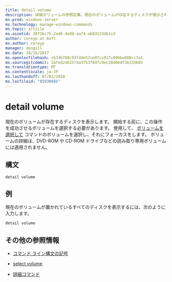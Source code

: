```yaml
---
title: detail volume
description: 詳細ボリュームの参照記事。現在のボリュームが存在するディスクが表示されます。
ms.prod: windows-server
ms.technology: manage-windows-commands
ms.topic: article
ms.assetid: 38f2bc75-2ed6-4e80-aa74-ab83133db1cd
author: coreyp-at-msft
ms.author: coreyp
manager: dongill
ms.date: 10/16/2017
ms.openlocfilehash: cb74b788c93f4de57ce8fcc017c096ba888cc7a1
ms.sourcegitcommit: 2afed2461574a3f53f84fc9ec28d86df3b335685
ms.translationtype: MT
ms.contentlocale: ja-JP
ms.lasthandoff: 07/02/2020
ms.locfileid: "85930685"
---
```

# <a name="detail-volume"></a>detail volume

現在のボリュームが存在するディスクを表示します。 開始する前に、この操作を成功させるボリュームを選択する必要があります。 使用して、 [ボリュームを選択して](select-volume.md) コマンドのボリュームを選択し、それにフォーカスをします。 ボリュームの詳細は、DVD-ROM や CD-ROM ドライブなどの読み取り専用ボリュームには適用されません。

## <a name="syntax"></a>構文

```
detail volume
```

## <a name="examples"></a>例

現在のボリュームが置かれているすべてのディスクを表示するには、次のように入力します。

```
detail volume
```

## <a name="additional-references"></a>その他の参照情報

- [コマンド ライン構文の記号](command-line-syntax-key.md)

- [select volume](select-volume.md)

- [詳細コマンド](detail.md)